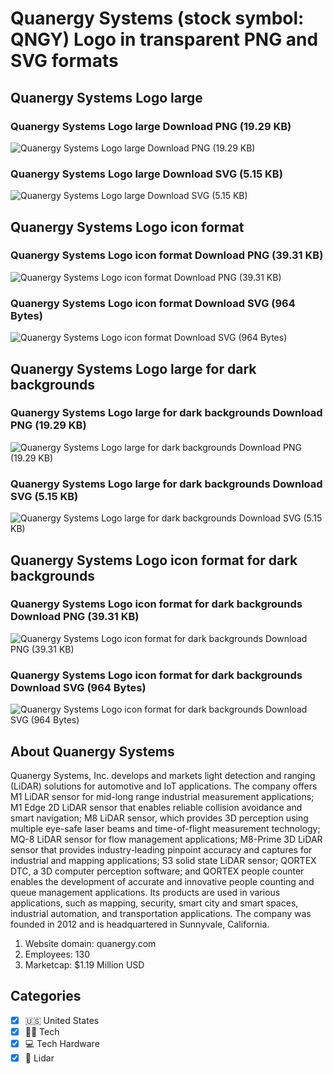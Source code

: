 # Quanergy Systems (stock symbol: QNGY) Logo in transparent PNG and SVG formats

## Quanergy Systems Logo large

### Quanergy Systems Logo large Download PNG (19.29 KB)

![Quanergy Systems Logo large Download PNG (19.29 KB)](/img/orig/QNGY_BIG-94259c03.png)

### Quanergy Systems Logo large Download SVG (5.15 KB)

![Quanergy Systems Logo large Download SVG (5.15 KB)](/img/orig/QNGY_BIG-132c7008.svg)

## Quanergy Systems Logo icon format

### Quanergy Systems Logo icon format Download PNG (39.31 KB)

![Quanergy Systems Logo icon format Download PNG (39.31 KB)](/img/orig/QNGY-6f33cee4.png)

### Quanergy Systems Logo icon format Download SVG (964 Bytes)

![Quanergy Systems Logo icon format Download SVG (964 Bytes)](/img/orig/QNGY-16222bdb.svg)

## Quanergy Systems Logo large for dark backgrounds

### Quanergy Systems Logo large for dark backgrounds Download PNG (19.29 KB)

![Quanergy Systems Logo large for dark backgrounds Download PNG (19.29 KB)](/img/orig/QNGY_BIG.D-5e677ae8.png)

### Quanergy Systems Logo large for dark backgrounds Download SVG (5.15 KB)

![Quanergy Systems Logo large for dark backgrounds Download SVG (5.15 KB)](/img/orig/QNGY_BIG.D-8b1b6be0.svg)

## Quanergy Systems Logo icon format for dark backgrounds

### Quanergy Systems Logo icon format for dark backgrounds Download PNG (39.31 KB)

![Quanergy Systems Logo icon format for dark backgrounds Download PNG (39.31 KB)](/img/orig/QNGY.D-883c7f18.png)

### Quanergy Systems Logo icon format for dark backgrounds Download SVG (964 Bytes)

![Quanergy Systems Logo icon format for dark backgrounds Download SVG (964 Bytes)](/img/orig/QNGY.D-22837e18.svg)

## About Quanergy Systems

Quanergy Systems, Inc. develops and markets light detection and ranging (LiDAR) solutions for automotive and IoT applications. The company offers M1 LiDAR sensor for mid-long range industrial measurement applications; M1 Edge 2D LiDAR sensor that enables reliable collision avoidance and smart navigation; M8 LiDAR sensor, which provides 3D perception using multiple eye-safe laser beams and time-of-flight measurement technology; MQ-8 LiDAR sensor for flow management applications; M8-Prime 3D LiDAR sensor that provides industry-leading pinpoint accuracy and captures for industrial and mapping applications; S3 solid state LiDAR sensor; QORTEX DTC, a 3D computer perception software; and QORTEX people counter enables the development of accurate and innovative people counting and queue management applications. Its products are used in various applications, such as mapping, security, smart city and smart spaces, industrial automation, and transportation applications. The company was founded in 2012 and is headquartered in Sunnyvale, California.

1. Website domain: quanergy.com
2. Employees: 130
3. Marketcap: $1.19 Million USD


## Categories
- [x] 🇺🇸 United States
- [x] 👩‍💻 Tech
- [x] 💻 Tech Hardware
- [x] 🚦 Lidar
